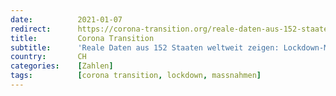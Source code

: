 ```yaml
---
date:          2021-01-07
redirect:      https://corona-transition.org/reale-daten-aus-152-staaten-weltweit-zeigen-lockdown-massnahmen-verhindern
title:         Corona Transition
subtitle:      'Reale Daten aus 152 Staaten weltweit zeigen: Lockdown-Maßnahmen verhindern keine Covid-19 Todesfälle'
country:       CH
categories:    [Zahlen]
tags:          [corona transition, lockdown, massnahmen]
---
```

